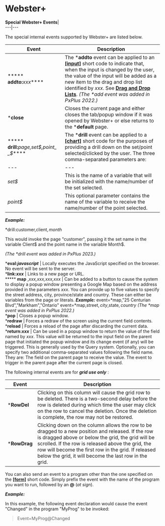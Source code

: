 # Webster+

**Special Webster+ Events**|   
---|---  
  
The special internal events supported by Webster+ are listed below.

**Event** |  **Description**  
---|---  
***** **addto:**_xxx_****|  The ***addto** event can be applied to an **[[input]](Short%20Codes.htm#input)** short code to indicate that, when the input is changed by the user, the value of the input will be added as a new item to the drag and drop list identified by _xxx_. See **[Drag and Drop Lists](Webster%20Drag%20Drop%20Lists.md)**. _(The *add event was added in PxPlus 2022.)_  
***close** |  Closes the current page and either closes the tab/popup window if it was opened by Webster+ or else returns to the ***default** page.  
***** **drill:**_page,set$,point_ _$_****|  The ***drill** event can be applied to a **[[chart]](Short%20Codes.htm#chart)** short code for the purposes of providing a drill down on the set/point selected/clicked by the user. The three comma-separated parameters are: |  _page_ |  This field should contain the name of the page that will be invoked.  
---|---  
_set$_ |  This is the name of a variable that will be initialized with the name/number of the set selected.  
_point$_ |  This optional parameter contains the name of the variable to receive the name/number of the point selected.  
  
**_Example:_**

*drill:customer,client$,month$

This would invoke the page "customer", passing it the set name in the variable Client$ and the point name in the variable Month$.

_(The *drill event was added in PxPlus 2023.)_  
  
***eval:_javascript_** |  Locally executes the JavaScript specified on the browser. No event will be sent to the server.  
***link:_xxx_** |  Links to a new page or URL.  
***** **map** ,_xxx,xxx,xxx,xxx_ |  Can be added to a button to cause the system to display a popup window presenting a Google Map based on the address provided in the parameters _xxx_. You can provide up to five values to specify the street address, city, province/state and country. These can either be variables from the page or literals. **_Example:_** event=*map,"25 Centurian Blvd","Markham","Ontario" event=*map,street$,city$,state$,country$ _(The *map event was added in PxPlus 2022.)_  
***pop** |  Closes a popup window.  
***redraw** |  Forces a redraw of the screen using the current field contents.  
***reload** |  Forces a reload of the page after discarding the current data.  
***return:_xxx_** |  Can be used in a popup window to return the value of the field named by _xxx_. This value will be returned to the input field on the parent page that initiated the popup window and its change event (if any) will be triggered. This is generally used by the Query system. Optionally, you can specify two additional comma-separated values following the field name. They are: The field on the parent page to receive the value. The event to trigger in the parent page after the current page is closed.  
  
The following internal events are for **_grid use only_** :

**Event** |  **Description**  
---|---  
***RowDel** |  Clicking on this column will cause the grid row to be deleted. There is a two-second delay before the row is deleted during which time the user may click on the row to cancel the deletion. Once the deletion is complete, the row may not be restored.  
***RowDrag** |  Clicking down on the column allows the row to be dragged to a new position and released. If the row is dragged above or below the grid, the grid will be scrolled. If the row is released above the grid, the row will become the first row in the grid. If released below the grid, it will become the last row in the grid.  
  
You can also send an event to a program other than the one specified on the **[[form]](Short%20Codes.htm#form)** short code. Simply prefix the event with the name of the program you want to run, followed by an **@** (_at sign_).

**_Example:_**

In this example, the following event declaration would cause the event "Changed" in the program "MyProg" to be invoked:

> Event=MyProg@Changed
